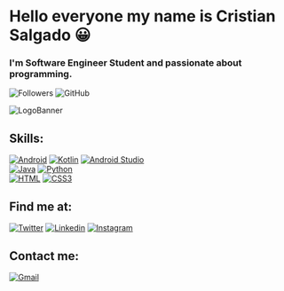 # Hello everyone my name is Cristian Salgado 😀


### I'm Software Engineer Student and passionate about programming.

![Followers](https://img.shields.io/github/followers/Cristian-AS?color=%23530AF0&label=Seguidores%20%40Cristian_A_S&logo=Twitter&logoColor=%2300&style=for-the-badge)
![GitHub](https://img.shields.io/github/followers/Cristian-AS?color=%23530AF0&label=Seguidores&logo=GitHub&logoColor=%2300&style=for-the-badge)


![LogoBanner](https://media.istockphoto.com/vectors/computer-science-word-concepts-banner-vector-id1173371416?k=20&m=1173371416&s=170667a&w=0&h=g-s5C75Vf0rlkQc7LpPJUIIvTg4gIJtmkaTfNLQ9hOQ=)

## Skills:
[![Android](https://img.shields.io/badge/Android-3DDC84?style=for-the-badge&logo=Android&logoColor=white&labelColor=101010)](https://github.com/Cristian-AS/Cristian-AS/blob/main)
[![Kotlin](https://img.shields.io/badge/Kotlin-7F52FF?style=for-the-badge&logo=Kotlin&logoColor=white&labelColor=101010)](https://github.com/Cristian-AS/Cristian-AS/blob/main)
[![Android Studio](https://img.shields.io/badge/AndroidStudio-3DDC84?style=for-the-badge&logo=AndroidStudio&logoColor=white&labelColor=101010)](https://github.com/Cristian-AS/Cristian-AS/blob/main)<br/>
[![Java](https://img.shields.io/badge/Java-007396?style=for-the-badge&logo=Java&logoColor=white&labelColor=101010)](https://github.com/Cristian-AS/Cristian-AS/blob/main)
[![Python](https://img.shields.io/badge/Python-3776AB?style=for-the-badge&logo=Python&logoColor=white&labelColor=101010)](https://github.com/Cristian-AS/Cristian-AS/blob/main)<br/>
[![HTML](https://img.shields.io/badge/HTML5-E34F26?style=for-the-badge&logo=HTML5&logoColor=white&labelColor=101010)](https://github.com/Cristian-AS/Cristian-AS/blob/main)
[![CSS3](https://img.shields.io/badge/CSS3-1572B6?style=for-the-badge&logo=CSS3&logoColor=white&labelColor=101010)](https://github.com/Cristian-AS/Cristian-AS/blob/main)

## Find me at:
[![Twitter](https://img.shields.io/badge/Twitter-@Cristian_A_S-1DA1F2?style=for-the-badge&logo=Twitter&logoColor=white&labelColor=101010)](https://twitter.com/Criss_A_S)
[![Linkedin](https://img.shields.io/badge/Linkedin-Cristian_Salgado-0A66C2?style=for-the-badge&logo=Linkedin&logoColor=white&labelColor=101010)](https://www.linkedin.com/in/cristian-avenda%C3%B1o-salgado-04918b20a/)
[![Instagram](https://img.shields.io/badge/Instagram-Cristian_Salgado-E4405F?style=for-the-badge&logo=Instagram&logoColor=white&labelColor=101010)](https://www.instagram.com/cristiian_salgadoo/)


## Contact me:
[![Gmail](https://img.shields.io/badge/Gmail-CristianSalgado312@Gmail.com-E4405F?style=for-the-badge&logo=Gmail&logoColor=white&labelColor=101010)](mailto:cristiansalgado312@gmail.com?subject=Hola%20Cristian%20Salgado)
